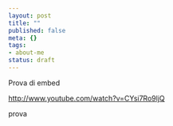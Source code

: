 ```yaml
--- 
layout: post
title: ""
published: false
meta: {}
tags: 
- about-me
status: draft
---
```

Prova di embed

http://www.youtube.com/watch?v=CYsi7Ro9ljQ

prova 
